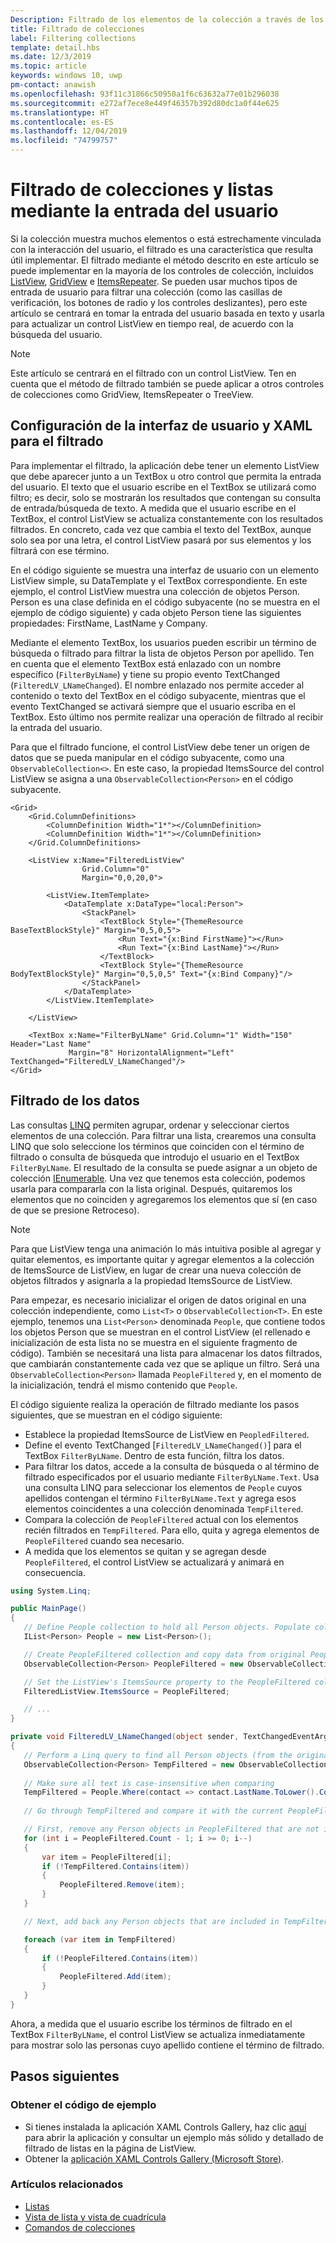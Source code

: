 ```yaml
---
Description: Filtrado de los elementos de la colección a través de los datos proporcionados por el usuario.
title: Filtrado de colecciones
label: Filtering collections
template: detail.hbs
ms.date: 12/3/2019
ms.topic: article
keywords: windows 10, uwp
pm-contact: anawish
ms.openlocfilehash: 93f11c31866c50950a1f6c63632a77e01b296038
ms.sourcegitcommit: e272af7ece8e449f46357b392d80dc1a0f44e625
ms.translationtype: HT
ms.contentlocale: es-ES
ms.lasthandoff: 12/04/2019
ms.locfileid: "74799757"
---
```

# <a name="filtering-collections-and-lists-through-user-input"></a>Filtrado de colecciones y listas mediante la entrada del usuario
Si la colección muestra muchos elementos o está estrechamente vinculada con la interacción del usuario, el filtrado es una característica que resulta útil implementar. El filtrado mediante el método descrito en este artículo se puede implementar en la mayoría de los controles de colección, incluidos [ListView](https://docs.microsoft.com/uwp/api/Windows.UI.Xaml.Controls.ListView), [GridView](https://docs.microsoft.com/uwp/api/windows.ui.xaml.controls.gridview) e [ItemsRepeater](https://docs.microsoft.com/uwp/api/microsoft.ui.xaml.controls.itemsrepeater?view=winui-2.2). Se pueden usar muchos tipos de entrada de usuario para filtrar una colección (como las casillas de verificación, los botones de radio y los controles deslizantes), pero este artículo se centrará en tomar la entrada del usuario basada en texto y usarla para actualizar un control ListView en tiempo real, de acuerdo con la búsqueda del usuario. 

> [!NOTE]
> Este artículo se centrará en el filtrado con un control ListView. Ten en cuenta que el método de filtrado también se puede aplicar a otros controles de colecciones como GridView, ItemsRepeater o TreeView.

## <a name="setting-up-the-ui-and-xaml-for-filtering"></a>Configuración de la interfaz de usuario y XAML para el filtrado
Para implementar el filtrado, la aplicación debe tener un elemento ListView que debe aparecer junto a un TextBox u otro control que permita la entrada del usuario. El texto que el usuario escribe en el TextBox se utilizará como filtro; es decir, solo se mostrarán los resultados que contengan su consulta de entrada/búsqueda de texto. A medida que el usuario escribe en el TextBox, el control ListView se actualiza constantemente con los resultados filtrados. En concreto, cada vez que cambia el texto del TextBox, aunque solo sea por una letra, el control ListView pasará por sus elementos y los filtrará con ese término.

En el código siguiente se muestra una interfaz de usuario con un elemento ListView simple, su DataTemplate y el TextBox correspondiente. En este ejemplo, el control ListView muestra una colección de objetos Person. Person es una clase definida en el código subyacente (no se muestra en el ejemplo de código siguiente) y cada objeto Person tiene las siguientes propiedades: FirstName, LastName y Company.

Mediante el elemento TextBox, los usuarios pueden escribir un término de búsqueda o filtrado para filtrar la lista de objetos Person por apellido. Ten en cuenta que el elemento TextBox está enlazado con un nombre específico (`FilterByLName`) y tiene su propio evento TextChanged (`FilteredLV_LNameChanged`). El nombre enlazado nos permite acceder al contenido o texto del TextBox en el código subyacente, mientras que el evento TextChanged se activará siempre que el usuario escriba en el TextBox. Esto último nos permite realizar una operación de filtrado al recibir la entrada del usuario. 

Para que el filtrado funcione, el control ListView debe tener un origen de datos que se pueda manipular en el código subyacente, como una `ObservableCollection<>`. En este caso, la propiedad ItemsSource del control ListView se asigna a una `ObservableCollection<Person>` en el código subyacente. 

```xaml
<Grid>
    <Grid.ColumnDefinitions>
        <ColumnDefinition Width="1*"></ColumnDefinition>
        <ColumnDefinition Width="1*"></ColumnDefinition>
    </Grid.ColumnDefinitions>

    <ListView x:Name="FilteredListView"
                Grid.Column="0"
                Margin="0,0,20,0">

        <ListView.ItemTemplate>
            <DataTemplate x:DataType="local:Person">
                <StackPanel>
                    <TextBlock Style="{ThemeResource BaseTextBlockStyle}" Margin="0,5,0,5">
                        <Run Text="{x:Bind FirstName}"></Run>
                        <Run Text="{x:Bind LastName}"></Run>
                    </TextBlock>
                    <TextBlock Style="{ThemeResource BodyTextBlockStyle}" Margin="0,5,0,5" Text="{x:Bind Company}"/>
                </StackPanel>
            </DataTemplate>
        </ListView.ItemTemplate>

    </ListView>

    <TextBox x:Name="FilterByLName" Grid.Column="1" Width="150" Header="Last Name" 
             Margin="8" HorizontalAlignment="Left" TextChanged="FilteredLV_LNameChanged"/>
</Grid>
```
## <a name="filtering-the-data"></a>Filtrado de los datos
Las consultas [LINQ](https://docs.microsoft.com/dotnet/csharp/programming-guide/concepts/linq/introduction-to-linq-queries) permiten agrupar, ordenar y seleccionar ciertos elementos de una colección. Para filtrar una lista, crearemos una consulta LINQ que solo seleccione los términos que coinciden con el término de filtrado o consulta de búsqueda que introdujo el usuario en el TextBox `FilterByLName`. El resultado de la consulta se puede asignar a un objeto de colección [IEnumerable<T>](https://docs.microsoft.com/dotnet/api/system.collections.generic.ienumerable-1). Una vez que tenemos esta colección, podemos usarla para compararla con la lista original. Después, quitaremos los elementos que no coinciden y agregaremos los elementos que sí (en caso de que se presione Retroceso).

> [!NOTE]
> Para que ListView tenga una animación lo más intuitiva posible al agregar y quitar elementos, es importante quitar y agregar elementos a la colección de ItemsSource de ListView, en lugar de crear una nueva colección de objetos filtrados y asignarla a la propiedad ItemsSource de ListView.

Para empezar, es necesario inicializar el origen de datos original en una colección independiente, como `List<T>` o `ObservableCollection<T>`. En este ejemplo, tenemos una `List<Person>` denominada `People`, que contiene todos los objetos Person que se muestran en el control ListView (el rellenado e inicialización de esta lista no se muestra en el siguiente fragmento de código). También se necesitará una lista para almacenar los datos filtrados, que cambiarán constantemente cada vez que se aplique un filtro. Será una `ObservableCollection<Person>` llamada `PeopleFiltered` y, en el momento de la inicialización, tendrá el mismo contenido que `People`.
 
El código siguiente realiza la operación de filtrado mediante los pasos siguientes, que se muestran en el código siguiente:
 - Establece la propiedad ItemsSource de ListView en `PeopledFiltered`. 
 - Define el evento TextChanged [`FilteredLV_LNameChanged()`] para el TextBox `FilterByLName`. Dentro de esta función, filtra los datos.
 - Para filtrar los datos, accede a la consulta de búsqueda o al término de filtrado especificados por el usuario mediante `FilterByLName.Text`. Usa una consulta LINQ para seleccionar los elementos de `People` cuyos apellidos contengan el término `FilterByLName.Text` y agrega esos elementos coincidentes a una colección denominada `TempFiltered`.
 - Compara la colección de `PeopleFiltered` actual con los elementos recién filtrados en `TempFiltered`. Para ello, quita y agrega elementos de `PeopleFiltered` cuando sea necesario.
 - A medida que los elementos se quitan y se agregan desde `PeopleFiltered`, el control ListView se actualizará y animará en consecuencia.

 ```csharp
using System.Linq;

public MainPage()
{
    // Define People collection to hold all Person objects. Populate collection - i.e. add Person objects (not shown)
    IList<Person> People = new List<Person>();

    // Create PeopleFiltered collection and copy data from original People collection
    ObservableCollection<Person> PeopleFiltered = new ObservableCollection<Person>(People);

    // Set the ListView's ItemsSource property to the PeopleFiltered collection
    FilteredListView.ItemsSource = PeopleFiltered;

    // ... 
}

private void FilteredLV_LNameChanged(object sender, TextChangedEventArgs e)
{
    // Perform a Linq query to find all Person objects (from the original People collection) that fit the criteria of the filter, save them in a new collection object called TempFiltered.
    ObservableCollection<Person> TempFiltered = new ObservableCollection<Person>();
    
    // Make sure all text is case-insensitive when comparing
    TempFiltered = People.Where(contact => contact.LastName.ToLower().Contains(FilterByLastName.Text.ToLower()));
    
    // Go through TempFiltered and compare it with the current PeopleFiltered collection, adding and subtracting items as necessary:

    // First, remove any Person objects in PeopleFiltered that are not in TempFiltered
    for (int i = PeopleFiltered.Count - 1; i >= 0; i--)
    {
        var item = PeopleFiltered[i];
        if (!TempFiltered.Contains(item))
        {
            PeopleFiltered.Remove(item);
        }
    }

    // Next, add back any Person objects that are included in TempFiltered and may not currently be in PeopleFiltered (in case of a backspace)

    foreach (var item in TempFiltered)
    {
        if (!PeopleFiltered.Contains(item))
        {
            PeopleFiltered.Add(item);
        }
    }
}
 ```

Ahora, a medida que el usuario escribe los términos de filtrado en el TextBox `FilterByLName`, el control ListView se actualiza inmediatamente para mostrar solo las personas cuyo apellido contiene el término de filtrado.

## <a name="next-steps"></a>Pasos siguientes

### <a name="get-the-sample-code"></a>Obtener el código de ejemplo
- Si tienes instalada la aplicación XAML Controls Gallery</strong>, haz clic [aquí](xamlcontrolsgallery:/item/ListView) para abrir la aplicación y consultar un ejemplo más sólido y detallado de filtrado de listas en la página de ListView.
- Obtener la [aplicación XAML Controls Gallery (Microsoft Store)](https://www.microsoft.com/store/productId/9MSVH128X2ZT).

### <a name="related-articles"></a>Artículos relacionados
- [Listas](lists.md)
- [Vista de lista y vista de cuadrícula](listview-and-gridview.md)
- [Comandos de colecciones](collection-commanding.md)